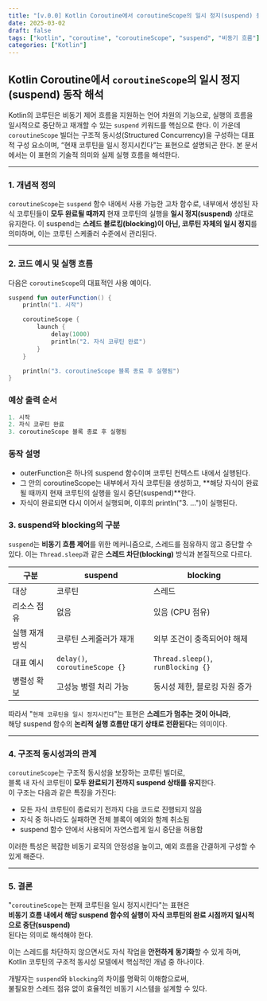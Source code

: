 ```yaml
---
title: "[v.0.0] Kotlin Coroutine에서 coroutineScope의 일시 정지(suspend) 동작 해석"
date: 2025-03-02
draft: false
tags: ["kotlin", "coroutine", "coroutineScope", "suspend", "비동기 흐름"]
categories: ["Kotlin"]
---
```


## Kotlin Coroutine에서 `coroutineScope`의 일시 정지(suspend) 동작 해석

Kotlin의 코루틴은 비동기 제어 흐름을 지원하는 언어 차원의 기능으로, 실행의 흐름을 일시적으로 중단하고 재개할 수 있는 `suspend` 키워드를 핵심으로 한다. 이 가운데 `coroutineScope` 빌더는 구조적 동시성(Structured Concurrency)을 구성하는 대표적 구성 요소이며, “현재 코루틴을 일시 정지시킨다”는 표현으로 설명되곤 한다. 본 문서에서는 이 표현의 기술적 의미와 실제 실행 흐름을 해석한다.

---

### 1. 개념적 정의

`coroutineScope`는 `suspend` 함수 내에서 사용 가능한 고차 함수로, 내부에서 생성된 자식 코루틴들이 **모두 완료될 때까지** 현재 코루틴의 실행을 **일시 정지(suspend)** 상태로 유지한다. 이 suspend는 **스레드 블로킹(blocking)이 아닌, 코루틴 자체의 일시 정지**를 의미하며, 이는 코루틴 스케줄러 수준에서 관리된다.

---

### 2. 코드 예시 및 실행 흐름

다음은 `coroutineScope`의 대표적인 사용 예이다.

```kotlin
suspend fun outerFunction() {
    println("1. 시작")

    coroutineScope {
        launch {
            delay(1000)
            println("2. 자식 코루틴 완료")
        }
    }

    println("3. coroutineScope 블록 종료 후 실행됨")
}
```

### 예상 출력 순서
```kotlin
1. 시작  
2. 자식 코루틴 완료  
3. coroutineScope 블록 종료 후 실행됨
```

### 동작 설명

- outerFunction은 하나의 suspend 함수이며 코루틴 컨텍스트 내에서 실행된다.
- 그 안의 coroutineScope는 내부에서 자식 코루틴을 생성하고, **해당 자식이 완료될 때까지 현재 코루틴의 실행을 일시 중단(suspend)**한다.
- 자식이 완료되면 다시 이어서 실행되며, 이후의 println("3. ...")이 실행된다.


### 3. suspend와 blocking의 구분

`suspend`는 **비동기 흐름 제어**를 위한 메커니즘으로, 스레드를 점유하지 않고 중단할 수 있다. 이는 `Thread.sleep`과 같은 **스레드 차단(blocking)** 방식과 본질적으로 다르다.

| 구분 | suspend | blocking |
|------|---------|----------|
| 대상 | 코루틴 | 스레드 |
| 리소스 점유 | 없음 | 있음 (CPU 점유) |
| 실행 재개 방식 | 코루틴 스케줄러가 재개 | 외부 조건이 충족되어야 해제 |
| 대표 예시 | `delay()`, `coroutineScope {}` | `Thread.sleep()`, `runBlocking {}` |
| 병렬성 확보 | 고성능 병렬 처리 가능 | 동시성 제한, 블로킹 자원 증가 |

따라서 "`현재 코루틴을 일시 정지시킨다`"는 표현은 **스레드가 멈추는 것이 아니라**,  
해당 suspend 함수의 **논리적 실행 흐름만 대기 상태로 전환된다**는 의미이다.

---

### 4. 구조적 동시성과의 관계

`coroutineScope`는 구조적 동시성을 보장하는 코루틴 빌더로,  
블록 내 자식 코루틴이 **모두 완료되기 전까지 suspend 상태를 유지**한다.  
이 구조는 다음과 같은 특징을 가진다:

- 모든 자식 코루틴이 종료되기 전까지 다음 코드로 진행되지 않음
- 자식 중 하나라도 실패하면 전체 블록이 예외와 함께 취소됨
- suspend 함수 안에서 사용되어 자연스럽게 일시 중단을 허용함

이러한 특성은 복잡한 비동기 로직의 안정성을 높이고, 예외 흐름을 간결하게 구성할 수 있게 해준다.

---

### 5. 결론

"`coroutineScope`는 현재 코루틴을 일시 정지시킨다"는 표현은  
**비동기 흐름 내에서 해당 suspend 함수의 실행이 자식 코루틴의 완료 시점까지 일시적으로 중단(suspend)**  
된다는 의미로 해석해야 한다.

이는 스레드를 차단하지 않으면서도 자식 작업을 **안전하게 동기화**할 수 있게 하며,  
Kotlin 코루틴의 구조적 동시성 모델에서 핵심적인 개념 중 하나이다.

개발자는 `suspend`와 `blocking`의 차이를 명확히 이해함으로써,  
불필요한 스레드 점유 없이 효율적인 비동기 시스템을 설계할 수 있다.


